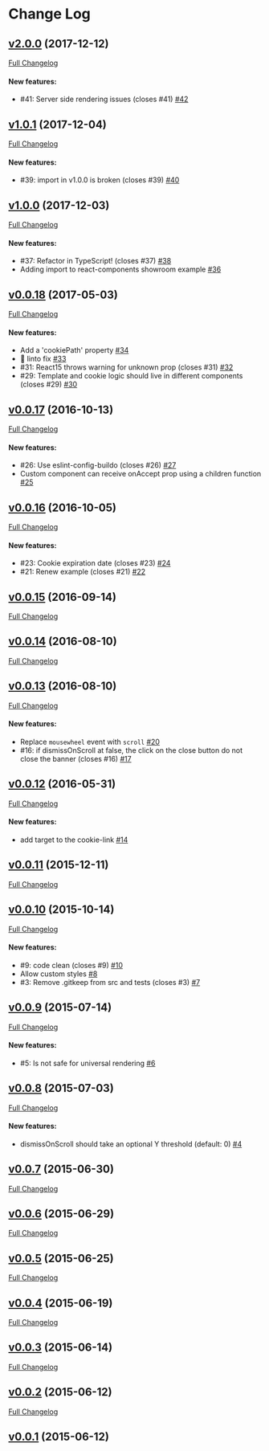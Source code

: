 #  Change Log



## [v2.0.0](https://github.com/buildo/react-cookie-banner/tree/v2.0.0) (2017-12-12)
[Full Changelog](https://github.com/buildo/react-cookie-banner/compare/v1.0.1...v2.0.0)

#### New features:

- #41: Server side rendering issues (closes #41) [#42](https://github.com/buildo/react-cookie-banner/pull/42)

## [v1.0.1](https://github.com/buildo/react-cookie-banner/tree/v1.0.1) (2017-12-04)
[Full Changelog](https://github.com/buildo/react-cookie-banner/compare/v1.0.0...v1.0.1)

#### New features:

- #39: import in v1.0.0 is broken (closes #39) [#40](https://github.com/buildo/react-cookie-banner/pull/40)

## [v1.0.0](https://github.com/buildo/react-cookie-banner/tree/v1.0.0) (2017-12-03)
[Full Changelog](https://github.com/buildo/react-cookie-banner/compare/v0.0.18...v1.0.0)

#### New features:

- #37: Refactor in TypeScript! (closes #37) [#38](https://github.com/buildo/react-cookie-banner/pull/38)
- Adding import to react-components showroom example [#36](https://github.com/buildo/react-cookie-banner/pull/36)

## [v0.0.18](https://github.com/buildo/react-cookie-banner/tree/v0.0.18) (2017-05-03)
[Full Changelog](https://github.com/buildo/react-cookie-banner/compare/v0.0.17...v0.0.18)

#### New features:

- Add a 'cookiePath' property [#34](https://github.com/buildo/react-cookie-banner/pull/34)
- 💄  linto fix [#33](https://github.com/buildo/react-cookie-banner/pull/33)
- #31: React15 throws warning for unknown prop (closes #31) [#32](https://github.com/buildo/react-cookie-banner/pull/32)
- #29: Template and cookie logic should live in different components (closes #29) [#30](https://github.com/buildo/react-cookie-banner/pull/30)

## [v0.0.17](https://github.com/buildo/react-cookie-banner/tree/v0.0.17) (2016-10-13)
[Full Changelog](https://github.com/buildo/react-cookie-banner/compare/v0.0.16...v0.0.17)

#### New features:

- #26: Use eslint-config-buildo (closes #26) [#27](https://github.com/buildo/react-cookie-banner/pull/27)
- Custom component can receive onAccept prop using a children function [#25](https://github.com/buildo/react-cookie-banner/pull/25)

## [v0.0.16](https://github.com/buildo/react-cookie-banner/tree/v0.0.16) (2016-10-05)
[Full Changelog](https://github.com/buildo/react-cookie-banner/compare/v0.0.15...v0.0.16)

#### New features:

- #23: Cookie expiration date (closes #23) [#24](https://github.com/buildo/react-cookie-banner/pull/24)
- #21: Renew example (closes #21) [#22](https://github.com/buildo/react-cookie-banner/pull/22)

## [v0.0.15](https://github.com/buildo/react-cookie-banner/tree/v0.0.15) (2016-09-14)
[Full Changelog](https://github.com/buildo/react-cookie-banner/compare/v0.0.14...v0.0.15)

## [v0.0.14](https://github.com/buildo/react-cookie-banner/tree/v0.0.14) (2016-08-10)
[Full Changelog](https://github.com/buildo/react-cookie-banner/compare/v0.0.13...v0.0.14)

## [v0.0.13](https://github.com/buildo/react-cookie-banner/tree/v0.0.13) (2016-08-10)
[Full Changelog](https://github.com/buildo/react-cookie-banner/compare/v0.0.12...v0.0.13)

#### New features:

- Replace `mousewheel` event with `scroll` [#20](https://github.com/buildo/react-cookie-banner/pull/20)
- #16: if dismissOnScroll at false, the click on the close button do not close the banner (closes #16) [#17](https://github.com/buildo/react-cookie-banner/pull/17)

## [v0.0.12](https://github.com/buildo/react-cookie-banner/tree/v0.0.12) (2016-05-31)
[Full Changelog](https://github.com/buildo/react-cookie-banner/compare/v0.0.11...v0.0.12)

#### New features:

- add target to the cookie-link [#14](https://github.com/buildo/react-cookie-banner/pull/14)

## [v0.0.11](https://github.com/buildo/react-cookie-banner/tree/v0.0.11) (2015-12-11)
[Full Changelog](https://github.com/buildo/react-cookie-banner/compare/v0.0.10...v0.0.11)

## [v0.0.10](https://github.com/buildo/react-cookie-banner/tree/v0.0.10) (2015-10-14)
[Full Changelog](https://github.com/buildo/react-cookie-banner/compare/v0.0.9...v0.0.10)

#### New features:

- #9: code clean (closes #9) [#10](https://github.com/buildo/react-cookie-banner/pull/10)
- Allow custom styles [#8](https://github.com/buildo/react-cookie-banner/pull/8)
- #3: Remove .gitkeep from src and tests (closes #3) [#7](https://github.com/buildo/react-cookie-banner/pull/7)

## [v0.0.9](https://github.com/buildo/react-cookie-banner/tree/v0.0.9) (2015-07-14)
[Full Changelog](https://github.com/buildo/react-cookie-banner/compare/v0.0.8...v0.0.9)

#### New features:

- #5: Is not safe for universal rendering [#6](https://github.com/buildo/react-cookie-banner/pull/6)

## [v0.0.8](https://github.com/buildo/react-cookie-banner/tree/v0.0.8) (2015-07-03)
[Full Changelog](https://github.com/buildo/react-cookie-banner/compare/v0.0.7...v0.0.8)

#### New features:

- dismissOnScroll should take an optional Y threshold (default: 0) [#4](https://github.com/buildo/react-cookie-banner/pull/4)

## [v0.0.7](https://github.com/buildo/react-cookie-banner/tree/v0.0.7) (2015-06-30)
[Full Changelog](https://github.com/buildo/react-cookie-banner/compare/v0.0.6...v0.0.7)

## [v0.0.6](https://github.com/buildo/react-cookie-banner/tree/v0.0.6) (2015-06-29)
[Full Changelog](https://github.com/buildo/react-cookie-banner/compare/v0.0.5...v0.0.6)

## [v0.0.5](https://github.com/buildo/react-cookie-banner/tree/v0.0.5) (2015-06-25)
[Full Changelog](https://github.com/buildo/react-cookie-banner/compare/v0.0.4...v0.0.5)

## [v0.0.4](https://github.com/buildo/react-cookie-banner/tree/v0.0.4) (2015-06-19)
[Full Changelog](https://github.com/buildo/react-cookie-banner/compare/v0.0.3...v0.0.4)

## [v0.0.3](https://github.com/buildo/react-cookie-banner/tree/v0.0.3) (2015-06-14)
[Full Changelog](https://github.com/buildo/react-cookie-banner/compare/v0.0.2...v0.0.3)

## [v0.0.2](https://github.com/buildo/react-cookie-banner/tree/v0.0.2) (2015-06-12)
[Full Changelog](https://github.com/buildo/react-cookie-banner/compare/v0.0.1...v0.0.2)

## [v0.0.1](https://github.com/buildo/react-cookie-banner/tree/v0.0.1) (2015-06-12)

